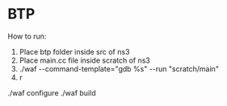 # BTP

How to run:

1) Place btp folder inside src of ns3
2) Place main.cc file inside scratch of ns3
3) ./waf --command-template="gdb %s" --run "scratch/main"
4) r


./waf configure
./waf build

